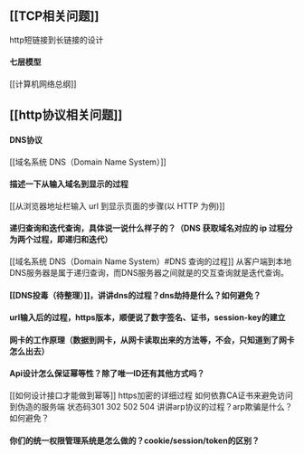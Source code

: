 ## [[TCP相关问题]]
http短链接到长链接的设计
#### 七层模型
[[计算机网络总纲]]

## [[http协议相关问题]]



#### DNS协议 
[[域名系统 DNS（Domain Name System）]]

#### 描述一下从输入域名到显示的过程
[[从浏览器地址栏输入 url 到显示页面的步骤(以 HTTP 为例)]]
#### 递归查询和迭代查询，具体说一说什么样子的？（DNS 获取域名对应的 ip 过程分为两个过程，即递归和迭代）
[[域名系统 DNS（Domain Name System）#DNS 查询的过程]]
从客户端到本地DNS服务器是属于递归查询，而DNS服务器之间就是的交互查询就是迭代查询。


####  [[DNS投毒（待整理）]]，讲讲dns的过程？dns劫持是什么？如何避免？

#### url输入后的过程，https版本，顺便说了数字签名、证书，session-key的建立

#### 网卡的工作原理（数据到网卡，从网卡读取出来的方法等，不会，只知道到了网卡怎么出去）

#### Api设计怎么保证幂等性？除了唯一ID还有其他方式吗？
[[如何设计接口才能做到幂等]]
https加密的详细过程
如何依靠CA证书来避免访问到伪造的服务端
状态码301 302 502 504
讲讲arp协议的过程？arp欺骗是什么？如何避免？



#### 你们的统一权限管理系统是怎么做的？cookie/session/token的区别？ 